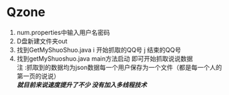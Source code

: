 # Qzone
1. num.properties中输入用户名密码<br/>
2. D盘新建文件夹out<br/>
4. 找到GetMyShuoShuo.java i 开始抓取的QQ号 j 结束的QQ号<br/>
3. 找到getMyShuoshuo.java main方法启动 即可开始抓取说说数据<br/>
注 :抓取到的数据均为json数据每一个用户保存为一个文件（都是每一个人的第一页的说说）<br/>
***就目前来说速度提升了不少 没有加入多线程技术***
